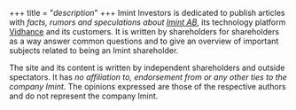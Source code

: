+++
title = "_description_"
+++
Imint Investors is dedicated to publish articles with _facts, rumors and speculations about [Imint AB](http://imint.se)_, its technology platform [Vidhance](http://vidhance.com) and its customers. It is written by shareholders for shareholders as a way answer common questions and to give an overview of important subjects related to being an Imint shareholder.

The site and its content is written by independent shareholders and outside spectators. It has _no affiliation to, endorsement from or any other ties to the company Imint_. The opinions expressed are those of the respective authors and do not represent the company Imint.
